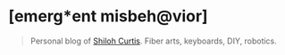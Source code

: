 # [emerg*ent misbeh@vior]

> Personal blog of [Shiloh Curtis](about).  Fiber arts, keyboards, DIY, robotics.  
